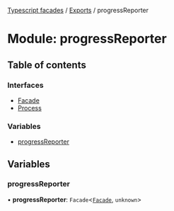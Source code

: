 [Typescript facades](../index.md) / [Exports](../modules.md) / progressReporter

# Module: progressReporter

## Table of contents

### Interfaces

- [Facade](../interfaces/progressReporter.Facade.md)
- [Process](../interfaces/progressReporter.Process.md)

### Variables

- [progressReporter](progressReporter.md#progressreporter)

## Variables

### progressReporter

• **progressReporter**: `Facade`<[`Facade`](../interfaces/progressReporter.Facade.md), `unknown`\>
